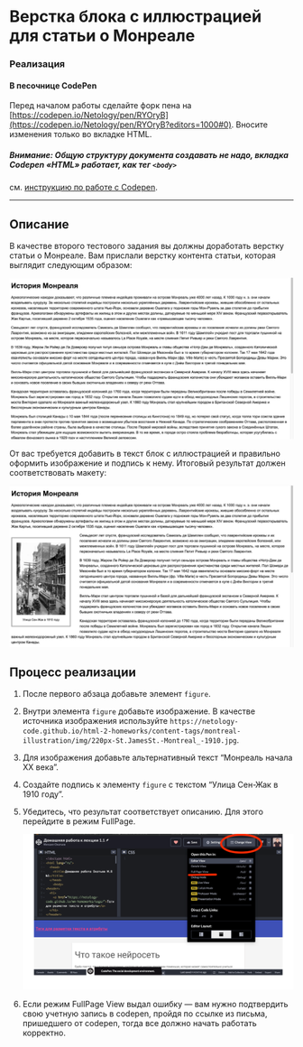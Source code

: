 # Верстка блока с иллюстрацией для статьи о Монреале

### Реализация

#### В песочнице CodePen

Перед началом работы сделайте форк пена на [https://codepen.io/Netology/pen/RYOryB](https://codepen.io/Netology/pen/RYOryB?editors=1000#0). Вносите изменения только во вкладке HTML.

##### Внимание: Общую структуру документа создавать не надо, вкладка Codepen «HTML» работает, как тег `<body>`
см. [инструкцию по работе с Codepen](https://github.com/netology-code/guides/tree/master/codepen).

---

## Описание

В качестве второго тестового задания вы должны доработать верстку статьи о Монреале.
Вам прислали верстку контента статьи, которая выглядит следующим образом:

![](img/montreal-task.jpg)

От вас требуется добавить в текст блок с иллюстрацией и правильно оформить изображение и подпись к нему. Итоговый результат должен соответствовать макету:

![](img/montreal-result.jpg)

## Процесс реализации

1. После первого абзаца добавьте элемент `figure`.
2. Внутри элемента `figure` добавьте изображение. В качестве источника изображения используйте
`https://netology-code.github.io/html-2-homeworks/content-tags/montreal-illustration/img/220px-St.JamesSt.-Montreal_-1910.jpg`.

3. Для изображения добавьте альтернативный текст “Монреаль начала XX века”.
4. Создайте подпись к элементу `figure` с текстом “Улица Сен-Жак в 1910 году”.
5. Убедитесь, что результат соответствует описанию. Для этого перейдите в режим FullPage.
   
    ![](img/fullPS.png)

6.  Если режим FullPage View выдал ошибку — вам нужно подтвердить свою учетную запись в codepen, пройдя по ссылке из письма, пришедшего от codepen, тогда все должно начать работать корректно.

